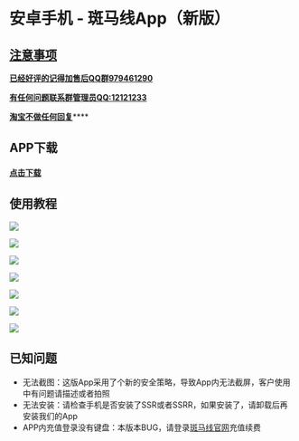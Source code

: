 # 安卓手机 - 斑马线App（新版）

## [注意事项](https://bmxcloud.fun/)

[**已经好评的记得加售后QQ群979461290**](https://bmxcloud.fun/)

[**有任何问题联系群管理员QQ:12121233**](https://bmxcloud.fun/)

[ **淘宝不做任何回复**](https://bmxcloud.fun/)\*\*\*\*

## APP下载

#### [点击下载](https://www.lanzous.com/i41oc4f)

## 使用教程

![](../.gitbook/assets/image%20%283%29.png)

![](../.gitbook/assets/image%20%2832%29.png)

![](../.gitbook/assets/image%20%2871%29.png)

![](../.gitbook/assets/image%20%289%29.png)

![](../.gitbook/assets/image%20%286%29.png)

![](../.gitbook/assets/image%20%2823%29.png)

![](../.gitbook/assets/image%20%2813%29.png)



## 已知问题

* 无法截图：这版App采用了个新的安全策略，导致App内无法截屏，客户使用中有问题请描述或者拍照
* 无法安装：请检查手机是否安装了SSR或者SSRR，如果安装了，请卸载后再安装我们的App
* APP内充值登录没有键盘：本版本BUG，请登录[斑马线官网](https://bmxcloud.fun)充值续费















